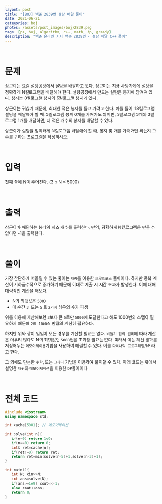 ```yaml
---
layout: post
title: "[BOJ] 백준 2839번 설탕 배달 풀이"
date: 2021-06-21
categories: boj
photos: /assets/post_images/boj/2839.png
tags: [ps, boj, algorithm, c++, math, dp, greedy]
description: "백준 온라인 저지 백준 2839번 - 설탕 배달 C++ 풀이"
---
```


<br>

# 문제

상근이는 요즘 설탕공장에서 설탕을 배달하고 있다. 상근이는 지금 사탕가게에 설탕을 정확하게 N킬로그램을 배달해야 한다. 설탕공장에서 만드는 설탕은 봉지에 담겨져 있다. 봉지는 3킬로그램 봉지와 5킬로그램 봉지가 있다.

상근이는 귀찮기 때문에, 최대한 적은 봉지를 들고 가려고 한다. 예를 들어, 18킬로그램 설탕을 배달해야 할 때, 3킬로그램 봉지 6개를 가져가도 되지만, 5킬로그램 3개와 3킬로그램 1개를 배달하면, 더 적은 개수의 봉지를 배달할 수 있다.

상근이가 설탕을 정확하게 N킬로그램 배달해야 할 때, 봉지 몇 개를 가져가면 되는지 그 수를 구하는 프로그램을 작성하시오.

<br>

# 입력

첫째 줄에 N이 주어진다. (3 ≤ N ≤ 5000)

<br>

# 출력

상근이가 배달하는 봉지의 최소 개수를 출력한다. 만약, 정확하게 N킬로그램을 만들 수 없다면 -1을 출력한다.

<br>

# 풀이

가장 간단하게 떠올릴 수 있는 풀이는 `재귀`를 이용한 `브루트포스` 풀이이다. 하지만 중복 계산이 기하급수적으로 증가하기 때문에 이대로 제출 시 시간 초과가 발생한다. 이에 대해 대략적인 계산을 해보자.

- N의 최댓값은 `5000`
- 매 순간 `3`, 또는 `5` 로 `2가지` 경우의 수가 파생

위를 이용해 계산해보면 `3`보다 큰 `5`로만 `5000`에 도달한다고 해도
1000번의 스텝이 필요하기 때문에 `2의 1000승` 만큼의 계산이 필요하다.

하지만 위와 같이 일일이 모든 경우를 계산할 필요는 없다. `비둘기 집의 원리`에 따라 계산은 아무리 많아도 N의 최댓값인 `5000`번을 초과할 필요는 없다. 따라서 이는 계산 결과를 저장해두는 `메모이제이션`기법을 사용하여 해결할 수 있다. 이를 `다이나믹 프로그래밍`/`DP` 라고 한다.

그 외에도 단순한 `수학`, 또는 `그리디` 기법을 이용하여 풀이할 수 있다.
아래 코드는 위에서 설명한 `재귀`와 `메모이제이션`을 이용한 `DP`풀이이다.

<br>

# 전체 코드

```c++
#include <iostream>
using namespace std;

int cache[5001]; // 메모이제이션

int solve(int n){
   if(n<0) return 1e9;
   if(n==0) return 0;
   int& ret=cache[n];
   if(ret!=0) return ret;
   return ret=min(solve(n-5)+1,solve(n-3)+1);
}

int main(){
   int N; cin>>N;
   int ans=solve(N);
   if(ans>=1e9) cout<<-1;
   else cout<<ans;
   return 0;
}
```
